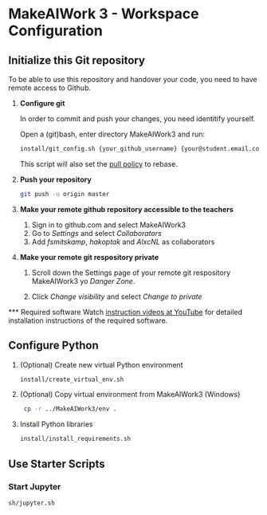 # MakeAIWork 3 - Workspace Configuration

## Initialize this Git repository
To be able to use this repository and handover your code, you need to have remote access to Github.

<ol>

<li>

**Configure git**

In order to commit and push your changes, you need identitify yourself.

Open a (git)bash, enter directory MakeAIWork3 and run:
```bash
install/git_config.sh {your_github_username} {your@student.email.com}
```
This script will also set the [pull policy](https://www.git-scm.com/docs/git-pull) to rebase.

</li>

<li>

**Push your repository**

```bash
git push -u origin master
```

</li>

<li>

**Make your remote github repository accessible to the teachers**

<ol>

<li>Sign in to github.com and select MakeAIWork3</li>

<li>Go to <i>Settings</i> and select <i>Collaborators</i></li>

<li>Add <i>fsmitskamp</i>, <i>hakoptak</i> and <i>AlxcNL</i> as collaborators

</ol>

</li>

<li>

**Make your remote git respository private**

<ol>

<li>

Scroll down the Settings page of your remote git respository MakeAIWork3 yo <i>Danger Zone</i>. 

</li>

<li>Click <i>Change visibility</i> and select <i>Change to private</i></li>

</ol>

</li>

</ol>

*** Required software
Watch [instruction videos at YouTube](https://youtube.com/playlist?list=PLf5zREwsIjUNQ2y4TGi9F0uXQZ1B08d_v) for detailed installation instructions of the required software. 

## Configure Python

<ol>

<li>

(Optional) Create new virtual Python environment 
```sh
install/create_virtual_env.sh
```

</li>

<li>

(Optional) Copy virtual environment from MakeAIWork3 (Windows)
```sh
 cp -r ../MakeAIWork3/env .
 ```

<li>

Install Python libraries

```bash
install/install_requirements.sh
```

</li>

</ol>

## Use Starter Scripts

### Start Jupyter
```bash
sh/jupyter.sh
```
